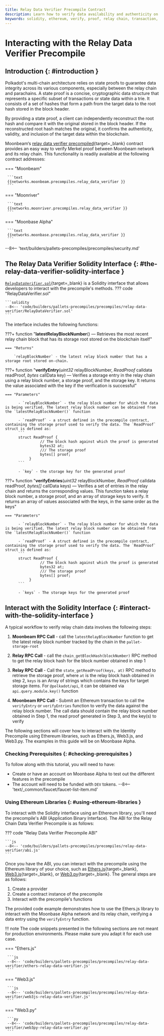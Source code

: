 ```yaml
---
title: Relay Data Verifier Precompile Contract
description: Learn how to verify data availability and authenticity on the relay chain via a Solidity interface with Moonbeam's Relay Data Verifier Precompile contract.
keywords: solidity, ethereum, verify, proof, relay chain, transaction, moonbeam, precompiled, contracts
---
```


# Interacting with the Relay Data Verifier Precompile

## Introduction {: #introduction }

Polkadot's multi-chain architecture relies on state proofs to guarantee data integrity across its various components, especially between the relay chain and parachains. A state proof is a concise, cryptographic data structure that represents a specific subset of transactions or state data within a trie. It consists of a set of hashes that form a path from the target data to the root hash stored in the block header.

By providing a state proof, a client can independently reconstruct the root hash and compare it with the original stored in the block header. If the reconstructed root hash matches the original, it confirms the authenticity, validity, and inclusion of the target data within the blockchain.

Moonbeam‘s [relay data verifier precompiled](https://github.com/moonbeam-foundation/moonbeam/blob/master/precompiles/relay-data-verifier/RelayDataVerifier.sol){target=\_blank} contract provides an easy way to verify Merkel proof between Moonbeam network and its relay chain. This functionality is readily available at the following contract addresses:

=== "Moonbeam"

     ```text
     {{networks.moonbeam.precompiles.relay_data_verifier }}
     ```

=== "Moonriver"

     ```text
     {{networks.moonriver.precompiles.relay_data_verifier }}
     ```

=== "Moonbase Alpha"

     ```text
     {{networks.moonbase.precompiles.relay_data_verifier }}
     ```

--8<-- 'text/builders/pallets-precompiles/precompiles/security.md'

## The Relay Data Verifier Solidity Interface {: #the-relay-data-verifier-solidity-interface }

[`RelayDataVerifier.sol`](https://github.com/moonbeam-foundation/moonbeam/blob/master/precompiles/relay-data-verifier/RelayDataVerifier.sol){target=\_blank} is a Solidity interface that allows developers to interact with the precompile's methods.
??? code "RelayDataVerifier.sol"

    ```solidity
    --8<-- 'code/builders/pallets-precompiles/precompiles/relay-data-verifier/RelayDataVerifier.sol'
    ```

The interface includes the following functions:

???+ function "**latestRelayBlockNumber**() — Retrieves the most recent relay chain block that has its storage root stored on the blockchain itself"

    === "Returns"

        `relayBlockNumber` - the latest relay block number that has a storage root stored on-chain.

???+ function "**verifyEntry**(_uint32_ relayBlockNumber, _ReadProof_ calldata readProof, _bytes_ callData key) — Verifies a storage entry in the relay chain using a relay block number, a storage proof, and the storage key. It returns the value associated with the key if the verification is successful"

    === "Parameters"

          - `relayBlockNumber` - the relay block number for which the data is being verified. The latest relay block number can be obtained from the `latestRelayBlockNumber()` function

          - `readProof` - a struct defined in the precompile contract, containing the storage proof used to verify the data. The `ReadProof` struct is defined as:
          ```
          struct ReadProof {
                    // The block hash against which the proof is generated
                    bytes32 at;
                    /// The storage proof
                    bytes[] proof;
               }
          ```

          - `key` - the storage key for the generated proof

???+ function "**verifyEntries**(_uint32_ relayBlockNumber, _ReadProof_ calldata readProof, _bytes[]_ callData keys) — Verifies a set of entries in the relay chain and returns the corresponding values. This function takes a relay block number, a storage proof, and an array of storage keys to verify. It returns an array of values associated with the keys, in the same order as the keys"

    === "Parameters"

          - `relayBlockNumber` - The relay block number for which the data is being verified. The latest relay block number can be obtained from the `latestRelayBlockNumber()` function

          - `readProof` - A struct defined in the precompile contract, containing the storage proof used to verify the data. The `ReadProof` struct is defined as:
          ```
          struct ReadProof {
                    // The block hash against which the proof is generated
                    bytes32 at;
                    /// The storage proof
                    bytes[] proof;
               }
          ```

          - `keys` - The storage keys for the generated proof

## Interact with the Solidity Interface {: #interact-with-the-solidity-interface }

A typical workflow to verify relay chain data involves the following steps:

1. **Moonbeam RPC Call** - call the `latestRelayBlockNumber` function to get the latest relay block number tracked by the chain in the `pallet-storage-root`

2. **Relay RPC Call** - call the `chain_getBlockHash(blockNumber)` RPC method to get the relay block hash for the block number obtained in step 1

3. **Relay RPC Call** - Call the `state_getReadProof(keys, at)` RPC method to retrieve the storage proof, where `at` is the relay block hash obtained in step 2, `keys` is an Array of strings which contains the keys for target storage items. For `@polkadot/api`, it can be obtained via `api.query.module.key()` function

4. **Moonbeam RPC Call** - Submit an Ethereum transaction to call the `verifyEntry` or `verifyEntries` function to verify the data against the relay block number. The call data should contain the relay block number obtained in Step 1, the read proof generated in Step 3, and the key(s) to verify

The following sections will cover how to interact with the Identity Precompile using Ethereum libraries, such as Ethers.js, Web3.js, and Web3.py. The examples in this guide will be on Moonbase Alpha.

### Checking Prerequisites {: #checking-prerequisites }

To follow along with this tutorial, you will need to have:

- Create or have an account on Moonbase Alpha to test out the different features in the precompile
- The account will need to be funded with `DEV` tokens.
  --8<-- 'text/\_common/faucet/faucet-list-item.md'

### Using Ethereum Libraries {: #using-ethereum-libraries }

To interact with the Solidity interface using an Ethereum library, you'll need the precompile's ABI (Application Binary Interface). The ABI for the Relay Chain Data Verifier Precompile is as follows:

??? code "Relay Data Verifier Precompile ABI"

    ```js
    --8<-- 'code/builders/pallets-precompiles/precompiles/relay-data-verifier/abi.js'
    ```

Once you have the ABI, you can interact with the precompile using the Ethereum library of your choice, such as [Ethers.js](/builders/build/eth-api/libraries/ethersjs/){target=\_blank}, [Web3.js](/builders/build/eth-api/libraries/web3js){target=\_blank}, or [Web3.py](/builders/build/eth-api/libraries/web3py){target=\_blank}. The general steps are as follows:

1. Create a provider
2. Create a contract instance of the precompile
3. Interact with the precompile's functions

The provided code example demonstrates how to use the Ethers.js library to interact with the Moonbase Alpha network and its relay chain, verifying a data entry using the `verifyEntry` function.

!!! note
     The code snippets presented in the following sections are not meant for production environments. Please make sure you adapt it for each use case.

=== "Ethers.js"

     ```js
     --8<-- 'code/builders/pallets-precompiles/precompiles/relay-data-verifier/ethers-relay-data-verifier.js'
     ```

=== "Web3.js"

     ```js
     --8<-- 'code/builders/pallets-precompiles/precompiles/relay-data-verifier/web3js-relay-data-verifier.js'
     ```

=== "Web3.py"

     ```py
     --8<-- 'code/builders/pallets-precompiles/precompiles/relay-data-verifier/web3py-relay-data-verifier.py'
     ```